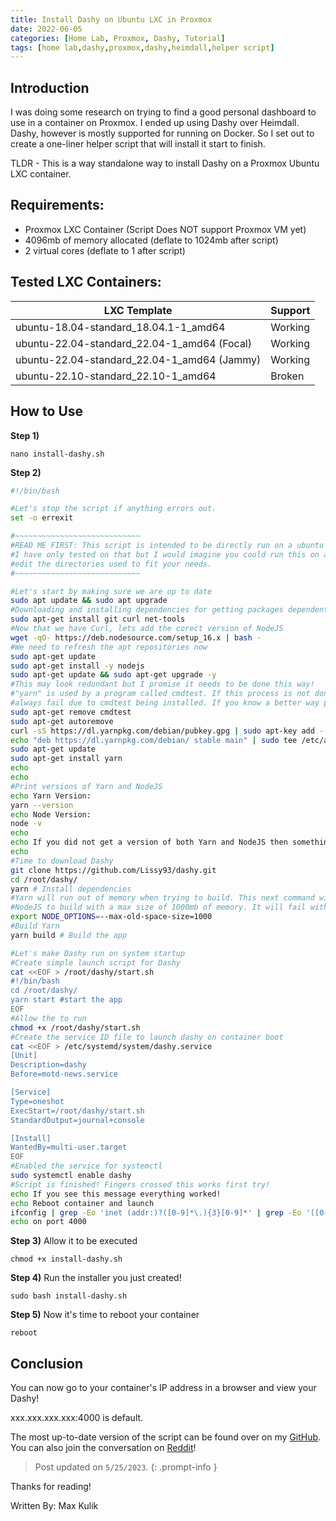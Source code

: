 ```yaml
---
title: Install Dashy on Ubuntu LXC in Proxmox
date: 2022-06-05
categories: [Home Lab, Proxmox, Dashy, Tutorial]
tags: [home lab,dashy,proxmox,dashy,heimdall,helper script]
---
```

## Introduction
I was doing some research on trying to find a good personal dashboard to use in a container on Proxmox. I ended up using Dashy over Heimdall. Dashy, however is mostly supported for running on Docker. So I set out to create a one-liner helper script that will install it start to finish.

TLDR - This is a way standalone way to install Dashy on a Proxmox Ubuntu LXC container. 

## Requirements:
- Proxmox LXC Container (Script Does NOT support Proxmox VM yet)
- 4096mb of memory allocated (deflate to 1024mb after script)
- 2 virtual cores (deflate to 1 after script) 

## Tested LXC Containers:

|                   LXC Template              |    Support   |
| ------------------------------------------- | ------------ |
| ubuntu-18.04-standard_18.04.1-1_amd64       | Working      |
| ubuntu-22.04-standard_22.04-1_amd64 (Focal) | Working      |
| ubuntu-22.04-standard_22.04-1_amd64 (Jammy) | Working      |
| ubuntu-22.10-standard_22.10-1_amd64         | Broken       |

## How to Use
**Step 1)** 
```console
nano install-dashy.sh
```

**Step 2)**
```bash
#!/bin/bash

#Let's stop the script if anything errors out. 
set -o errexit

#~~~~~~~~~~~~~~~~~~~~~~~~~~~~
#READ ME FIRST: This script is intended to be directly run on a ubuntu 20.10 LXC privileged container.
#I have only tested on that but I would imagine you could run this on any Ubuntu machine as long as you 
#edit the directories used to fit your needs.
#~~~~~~~~~~~~~~~~~~~~~~~~~~~~

#Let's start by making sure we are up to date
sudo apt update && sudo apt upgrade
#Downloading and installing dependencies for getting packages dependent software - Git, Curl, and net-tools for printing local IP at the end.
sudo apt-get install git curl net-tools
#Now that we have Curl, lets add the corect version of NodeJS
wget -qO- https://deb.nodesource.com/setup_16.x | bash -
#We need to refresh the apt repositories now
sudo apt-get update
sudo apt-get install -y nodejs
sudo apt-get update && sudo apt-get upgrade -y
#This may look redundant but I promise it needs to be done this way!
#"yarn" is used by a program called cmdtest. If this process is not done like this it will 
#always fail due to cmdtest being installed. If you know a better way please let me know! 
sudo apt-get remove cmdtest
sudo apt-get autoremove
curl -sS https://dl.yarnpkg.com/debian/pubkey.gpg | sudo apt-key add -
echo "deb https://dl.yarnpkg.com/debian/ stable main" | sudo tee /etc/apt/sources.list.d/yarn.list
sudo apt-get update
sudo apt-get install yarn
echo
echo
#Print versions of Yarn and NodeJS
echo Yarn Version:
yarn --version 
echo Node Version:
node -v
echo
echo If you did not get a version of both Yarn and NodeJS then something did not work.
echo 
#Time to download Dashy
git clone https://github.com/Lissy93/dashy.git
cd /root/dashy/
yarn # Install dependencies
#Yarn will run out of memory when trying to build. This next command will allow 
#NodeJS to build with a max size of 1000mb of memory. It will fail without it. 
export NODE_OPTIONS=--max-old-space-size=1000
#Build Yarn
yarn build # Build the app

#Let's make Dashy run on system startup
#Create simple launch script for Dashy
cat <<EOF > /root/dashy/start.sh
#!/bin/bash 
cd /root/dashy/
yarn start #start the app
EOF
#Allow the to run
chmod +x /root/dashy/start.sh
#Create the service ID file to launch dashy on container boot
cat <<EOF > /etc/systemd/system/dashy.service
[Unit]
Description=dashy
Before=motd-news.service

[Service]
Type=oneshot
ExecStart=/root/dashy/start.sh
StandardOutput=journal+console

[Install]
WantedBy=multi-user.target
EOF
#Enabled the service for systemctl
sudo systemctl enable dashy
#Script is finished! Fingers crossed this works first try!
echo If you see this message everything worked!
echo Reboot container and launch
ifconfig | grep -Eo 'inet (addr:)?([0-9]*\.){3}[0-9]*' | grep -Eo '([0-9]*\.){3}[0-9]*' | grep -v '127.0.0.1'
echo on port 4000
```

**Step 3)** Allow it to be executed
```console
chmod +x install-dashy.sh
```

**Step 4)** Run the installer you just created!
```console
sudo bash install-dashy.sh
```

**Step 5)** Now it's time to reboot your container
```console
reboot
```
## Conclusion

You can now go to your container's IP address in a browser and view your Dashy!

xxx.xxx.xxx.xxx:4000 is default.


The most up-to-date version of the script can be found over on my [GitHub](https://github.com/Glitch3dPenguin/DashyDashboardForLXC). You can also join the conversation on [Reddit](https://www.reddit.com/r/selfhosted/comments/sz9nz9/run_dashy_on_ubuntu_2010_lxc_in_proxmox/)!

> Post updated on `5/25/2023`.
{: .prompt-info }

Thanks for reading!

Written By: Max Kulik

